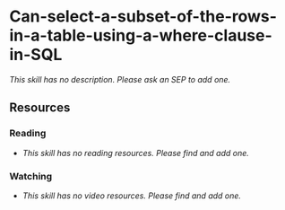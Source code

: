 # Can-select-a-subset-of-the-rows-in-a-table-using-a-where-clause-in-SQL

_This skill has no description. Please ask an SEP to add one._

## Resources

### Reading

- _This skill has no reading resources. Please find and add one._

### Watching

- _This skill has no video resources. Please find and add one._
